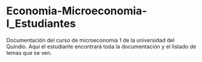# Economia-Microeconomia-I_Estudiantes
Documentación del curso de microeconomía 1 de la universidad del Quindío. Aquí el estudiante encontrará toda la documentación y el listado de temas que se ven.
